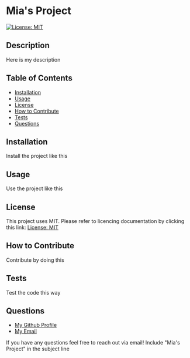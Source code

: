 # Mia's Project

  [![License: MIT](https://img.shields.io/badge/License-MIT-yellow.svg)](https://opensource.org/licenses/MIT)

  ## Description
  
  Here is my description
  
  ## Table of Contents
    
  - [Installation](#installation)
  - [Usage](#usage)
  - [License](#license)
  - [How to Contribute](#howtocontribute)
  - [Tests](#tests)
  - [Questions](#questions)
  
  ## Installation
  
  Install the project like this  

  ## Usage
  
  Use the project like this
  
  ## License
  
  This project uses MIT. Please refer to licencing documentation by clicking this link: [License: MIT](https://opensource.org/licenses/MIT)  
  
  ## How to Contribute
  
  Contribute by doing this  

  ## Tests
  
  Test the code this way

  ## Questions
  <ul>
    <li> <a href="https://github.com/therealmi">My Github Profile </a></li>
    <li> <a href="mailto:miaolmedillo@gmail.com"> My Email </a></li>
  </ul>
  If you have any questions feel free to reach out via email! 
  Include "Mia's Project" in the subject line
